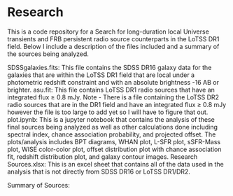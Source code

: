 # Research
This is a code repository for a Search for long-duration local Universe transients and FRB persistent radio source counterparts in the LoTSS DR1 field. Below I include a description of the files included and a summary of the sources being analyzed. 

SDSSgalaxies.fits: This file contains the SDSS DR16 galaxy data for the galaxies that are within the LoTSS DR1 field that are local under a photometric redshift constraint and with an absolute brightness -16 AB or brighter. 
asu.fit: This file contains LoTSS DR1 radio sources that have an integrated flux $\geq$ 0.8 mJy. 
Note - There is a file containing the LoTSS DR2 radio sources that are in the DR1 field and have an integrated flux $\geq$ 0.8 mJy however the file is too large to add yet so I will have to figure that out. 
plot.ipynb: This is a jupyter notebook that contains the analysis of these final sources being analyzed as well as other calculations done including spectral index, chance association probability, and projected offset. The plots/analysis includes BPT diagrams, WHAN plot, L-SFR plot, sSFR-Mass plot, WISE color-color plot, offset distribution plot with chance association fit, redshift distribution plot, and galaxy contour images. 
Research Sources.xlsx: This is an excel sheet that contains all of the data used in the analysis that is not directly from SDSS DR16 or LoTSS DR1/DR2. 

Summary of Sources:
